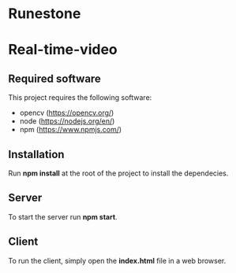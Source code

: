 # Runestone

# Real-time-video

## Required software
This project requires the following software:
* opencv (https://opencv.org/)
* node (https://nodejs.org/en/)
* npm (https://www.npmjs.com/)

## Installation 

Run **npm install** at the root of the project to install the dependecies.

## Server  
To start the server run **npm start**.

## Client 
To run the client, simply open the **index.html** file in a web browser. 
